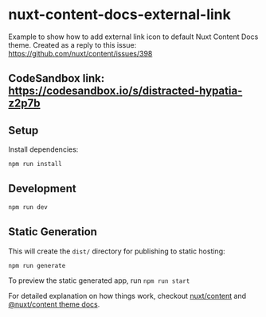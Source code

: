 # nuxt-content-docs-external-link

Example to show how to add external link icon to default Nuxt Content Docs theme. Created as a reply to this issue: https://github.com/nuxt/content/issues/398

## CodeSandbox link: https://codesandbox.io/s/distracted-hypatia-z2p7b

## Setup

Install dependencies:

```bash
npm run install
```

## Development

```bash
npm run dev
```

## Static Generation

This will create the `dist/` directory for publishing to static hosting:

```bash
npm run generate
```

To preview the static generated app, run `npm run start`

For detailed explanation on how things work, checkout [nuxt/content](https://content.nuxtjs.org) and [@nuxt/content theme docs](https://content.nuxtjs.org/themes-docs).
